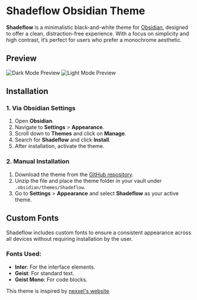 # Shadeflow Obsidian Theme

**Shadeflow** is a minimalistic black-and-white theme for [Obsidian](https://obsidian.md), designed to offer a clean, distraction-free experience. With a focus on simplicity and high contrast, it’s perfect for users who prefer a monochrome aesthetic.

## Preview

![Dark Mode Preview](./dark-full.png)
![Light Mode Preview](./light-full.png)

## Installation

### 1. Via Obsidian Settings
1. Open **Obsidian**.
2. Navigate to **Settings** > **Appearance**.
3. Scroll down to **Themes** and click on **Manage**.
4. Search for **Shadeflow** and click **Install**.
5. After installation, activate the theme.

### 2. Manual Installation
1. Download the theme from the [GitHub repository](https://github.com/yourusername/shadeflow).
2. Unzip the file and place the theme folder in your vault under `.obsidian/themes/Shadeflow`.
3. Go to **Settings** > **Appearance** and select **Shadeflow** as your active theme.

## Custom Fonts

Shadeflow includes custom fonts to ensure a consistent appearance across all devices without requiring installation by the user.

### Fonts Used:
- **Inter**: For the interface elements.
- **Geist**: For standard text.
- **Geist Mono**: For code blocks.

This theme is inspired by [nexxel's website](https://www.nexxel.dev/)
